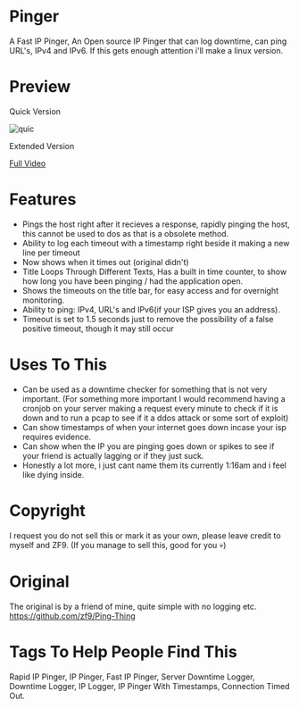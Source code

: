 # Pinger
A Fast IP Pinger, An Open source IP Pinger that can log downtime, can ping URL's, IPv4 and IPv6.
If this gets enough attention i'll make a linux version.


# Preview
Quick Version

![quic](https://user-images.githubusercontent.com/79897291/172980036-7e618152-c791-427e-80a0-c4d339c0a1b5.gif)

Extended Version

<a href="https://user-images.githubusercontent.com/79897291/172980150-b05d39de-480e-4ebe-87d0-5f76b4c450f6.mp4" target="_blank">Full Video</a>









# Features
* Pings the host right after it recieves a response, rapidly pinging the host, this cannot be used to dos as that is a obsolete method.
* Ability to log each timeout with a timestamp right beside it making a new line per timeout
* Now shows when it times out (original didn't)
* Title Loops Through Different Texts, Has a built in time counter, to show how long you have been pinging / had the application open.
* Shows the timeouts on the title bar, for easy access and for overnight monitoring.
* Ability to ping: IPv4, URL's and IPv6(if your ISP gives you an address).
* Timeout is set to 1.5 seconds just to remove the possibility of a false positive timeout, though it may still occur



# Uses To This
* Can be used as a downtime checker for something that is not very important. (For something more important I would recommend having a cronjob on your server making a request every minute to check if it is down and to run a pcap to see if it a ddos attack or some sort of exploit)
* Can show timestamps of when your internet goes down incase your isp requires evidence.
* Can show when the IP you are pinging goes down or spikes to see if your friend is actually lagging or if they just suck. 
* Honestly a lot more, i just cant name them its currently 1:16am and i feel like dying inside.



# Copyright
I request you do not sell this or mark it as your own, please leave credit to myself and ZF9.
(If you manage to sell this, good for you 💀)



# Original
The original is by a friend of mine, quite simple with no logging etc. 
https://github.com/zf9/Ping-Thing



# Tags To Help People Find This
Rapid IP Pinger, IP Pinger, Fast IP Pinger, Server Downtime Logger, Downtime Logger, IP Logger, IP Pinger With Timestamps, Connection Timed Out.
